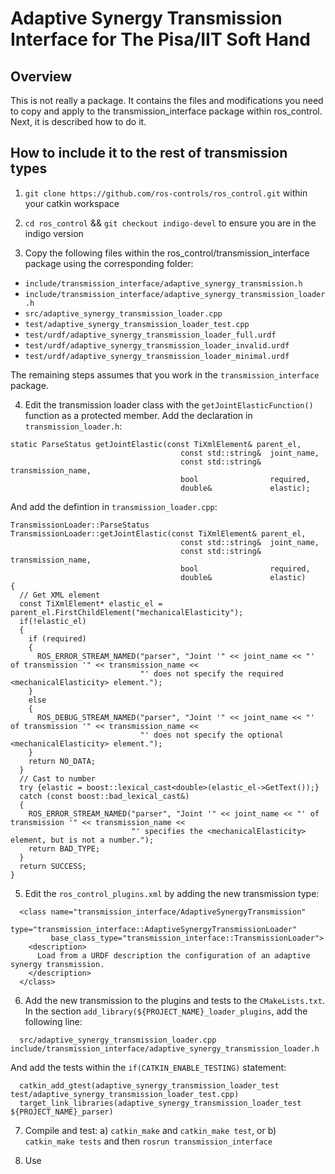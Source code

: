 # Adaptive Synergy Transmission Interface for The Pisa/IIT Soft Hand #

## Overview ##

This is not really a package. It contains the files and modifications you need to copy and apply to the transmission_interface package within ros_control. Next, it is described how to do it.

## How to include it to the rest of transmission types ##

1. `git clone https://github.com/ros-controls/ros_control.git` within your catkin workspace

2. `cd ros_control` && `git checkout indigo-devel` to ensure you are in the indigo version

3. Copy the following files within the ros_control/transmission_interface package using the corresponding folder:

  * `include/transmission_interface/adaptive_synergy_transmission.h`
  * `include/transmission_interface/adaptive_synergy_transmission_loader.h`
  * `src/adaptive_synergy_transmission_loader.cpp`
  * `test/adaptive_synergy_transmission_loader_test.cpp`
  * `test/urdf/adaptive_synergy_transmission_loader_full.urdf`
  * `test/urdf/adaptive_synergy_transmission_loader_invalid.urdf`
  * `test/urdf/adaptive_synergy_transmission_loader_minimal.urdf`

The remaining steps assumes that you work in the `transmission_interface` package.

4. Edit the transmission loader class with the `getJointElasticFunction()` function as a protected member. Add the declaration in `transmission_loader.h`:

```
static ParseStatus getJointElastic(const TiXmlElement& parent_el,
                                      const std::string&  joint_name,
                                      const std::string&  transmission_name,
                                      bool                required,
                                      double&             elastic);
```

And add the defintion in `transmission_loader.cpp`:

```
TransmissionLoader::ParseStatus
TransmissionLoader::getJointElastic(const TiXmlElement& parent_el,
                                      const std::string&  joint_name,
                                      const std::string&  transmission_name,
                                      bool                required,
                                      double&             elastic)
{
  // Get XML element
  const TiXmlElement* elastic_el = parent_el.FirstChildElement("mechanicalElasticity");
  if(!elastic_el)
  {
    if (required)
    {
      ROS_ERROR_STREAM_NAMED("parser", "Joint '" << joint_name << "' of transmission '" << transmission_name <<
                             "' does not specify the required <mechanicalElasticity> element.");
    }
    else
    {
      ROS_DEBUG_STREAM_NAMED("parser", "Joint '" << joint_name << "' of transmission '" << transmission_name <<
                             "' does not specify the optional <mechanicalElasticity> element.");
    }
    return NO_DATA;
  }  
  // Cast to number
  try {elastic = boost::lexical_cast<double>(elastic_el->GetText());}
  catch (const boost::bad_lexical_cast&)
  {
    ROS_ERROR_STREAM_NAMED("parser", "Joint '" << joint_name << "' of transmission '" << transmission_name <<
                           "' specifies the <mechanicalElasticity> element, but is not a number.");
    return BAD_TYPE;
  }
  return SUCCESS;
}
```

5. Edit the `ros_control_plugins.xml` by adding the new transmission type:

```
  <class name="transmission_interface/AdaptiveSynergyTransmission"
         type="transmission_interface::AdaptiveSynergyTransmissionLoader"
         base_class_type="transmission_interface::TransmissionLoader">
    <description>
      Load from a URDF description the configuration of an adaptive synergy transmission.
    </description>
  </class>
```

6. Add the new transmission to the plugins and tests to the `CMakeLists.txt`. In the section `add_library(${PROJECT_NAME}_loader_plugins`, add the following line:

```
  src/adaptive_synergy_transmission_loader.cpp include/transmission_interface/adaptive_synergy_transmission_loader.h
```

And add the tests within the `if(CATKIN_ENABLE_TESTING)` statement:

```
  catkin_add_gtest(adaptive_synergy_transmission_loader_test test/adaptive_synergy_transmission_loader_test.cpp)
  target_link_libraries(adaptive_synergy_transmission_loader_test ${PROJECT_NAME}_parser)
```

7. Compile and test: a) `catkin_make` and `catkin_make test`, or b) `catkin_make tests` and then `rosrun transmission_interface `

8. Use
